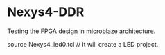# Nexys4-DDR
Testing the FPGA design in microblaze architecture.

source Nexys4_led0.tcl
// it will create a LED project. 
